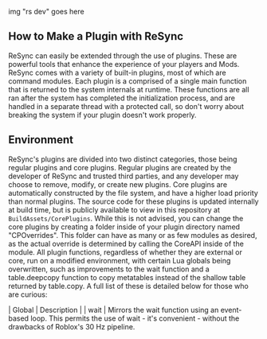 img "rs dev" goes here

How to Make a Plugin with ReSync
-
ReSync can easily be extended through the use of plugins. These are powerful tools that enhance the experience of your players and Mods. ReSync comes with a variety of built-in plugins, most of which are command modules. Each plugin is a comprised of a single main function that is returned to the system internals at runtime. These functions are all ran after the system has completed the initialization process, and are handled in a separate thread with a protected call, so don't worry about breaking the system if your plugin doesn't work properly.

Environment
-
ReSync's plugins are divided into two distinct categories, those being regular plugins and core plugins. Regular plugins are created by the developer of ReSync and trusted third parties, and any developer may choose to remove, modify, or create new plugins. Core plugins are automatically constructed by the file system, and have a higher load priority than normal plugins. The source code for these plugins is updated internally at build time, but is publicly available to view in this repository at ``BuildAssets/CorePlugins``. While this is not advised, you can change the core plugins by creating a folder inside of your plugin directory named "CPOverrides". This folder can have as many or as few modules as desired, as the actual override is determined by calling the CoreAPI inside of the module. All plugin functions, regardless of whether they are external or core, run on a modified environment, with certain Lua globals being overwritten, such as improvements to the wait function and a table.deepcopy function to copy metatables instead of the shallow table returned by table.copy. A full list of these is detailed below for those who are curious:

| Global | Description |
| wait | Mirrors the wait function using an event-based loop. This permits the use of wait - it's convenient - without the drawbacks of Roblox's 30 Hz pipeline.